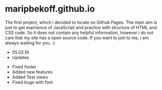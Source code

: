 # maripbekoff.github.io
The first project, which i decided to locate on Github Pages.
The main aim is just to get expirience of JavaScript and practice with structure of HTML and CSS code.
So it does not contain any helpful information, however i do not care that my site has a open source code.
If you want to join to me, i am always waiting for you. :)

* 05.02.19
* Updates
- Fixed footer
- Added new features
- Added Test views
- Fixed bugs with font

